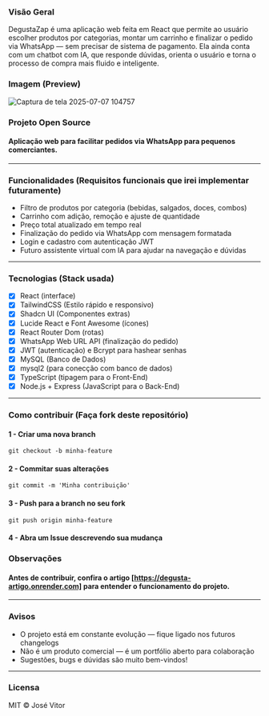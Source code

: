 

### Visão Geral
DegustaZap é uma aplicação web feita em React que permite ao usuário escolher produtos por categorias, montar um carrinho e finalizar o pedido via WhatsApp — sem precisar de sistema de pagamento. Ela ainda conta com um chatbot com IA, que responde dúvidas, orienta o usuário e torna o processo de compra mais fluido e inteligente.

### Imagem (Preview)
![Captura de tela 2025-07-07 104757](https://github.com/user-attachments/assets/c9f321e9-0574-4849-8464-7bdd92c817ab)

### Projeto Open Source
#### Aplicação web para facilitar pedidos via WhatsApp para pequenos comerciantes.

---

### Funcionalidades (Requisitos funcionais que irei implementar futuramente)
- Filtro de produtos por categoria (bebidas, salgados, doces, combos)
- Carrinho com adição, remoção e ajuste de quantidade
- Preço total atualizado em tempo real
- Finalização do pedido via WhatsApp com mensagem formatada
- Login e cadastro com autenticação JWT
- Futuro assistente virtual com IA para ajudar na navegação e dúvidas

---

### Tecnologias (Stack usada)
- [x] React (interface)
- [x] TailwindCSS (Estilo rápido e responsivo)
- [x] Shadcn UI (Componentes extras)
- [x] Lucide React e Font Awesome (ícones)
- [x] React Router Dom (rotas)
- [x] WhatsApp Web URL API (finalização do pedido)
- [x] JWT (autenticação) e Bcrypt para hashear senhas
- [x] MySQL (Banco de Dados)
- [x] mysql2 (para conecção com banco de dados)
- [x] TypeScript (tipagem para o Front-End)
- [x] Node.js + Express (JavaScript para o Back-End)

---

### Como contribuir (Faça fork deste repositório)

#### 1 - Criar uma nova branch

```
git checkout -b minha-feature
```

#### 2 - Commitar suas alterações

```
git commit -m 'Minha contribuição'
```

#### 3 - Push para a branch no seu fork

```
git push origin minha-feature
```

#### 4 - Abra um Issue descrevendo sua mudança

### Observações
#### Antes de contribuir, confira o artigo [https://degusta-artigo.onrender.com] para entender o funcionamento do projeto.

---

### Avisos
- O projeto está em constante evolução — fique ligado nos futuros changelogs
- Não é um produto comercial — é um portfólio aberto para colaboração
- Sugestões, bugs e dúvidas são muito bem-vindos!

---

### Licensa
MIT © José Vitor
